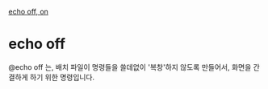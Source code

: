 [echo off, on](https://mwultong.blogspot.com/2006/05/dos-echo-off.html)

# echo off
@echo off 는, 배치 파일이 명령들을 쓸데없이 '복창'하지 않도록 만들어서, 화면을 간결하게 하기 위한 명령입니다.
